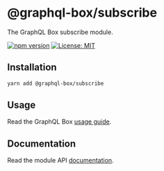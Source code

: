 # @graphql-box/subscribe

The GraphQL Box subscribe module.

[![npm version](https://badge.fury.io/js/%40graphql-box%2Fsubscribe.svg)](https://badge.fury.io/js/%40graphql-box%2Fsubscribe)
[![License: MIT](https://img.shields.io/badge/License-MIT-yellow.svg)](LICENSE)

## Installation

```bash
yarn add @graphql-box/subscribe
```

## Usage

Read the GraphQL Box [usage guide](../../README.md#usage).

## Documentation

Read the module API [documentation](docs/README.md).

